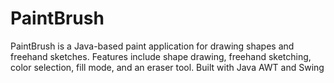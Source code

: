 # PaintBrush
PaintBrush is a Java-based paint application for drawing shapes and freehand sketches. Features include shape drawing, freehand sketching, color selection, fill mode, and an eraser tool. Built with Java AWT and Swing
